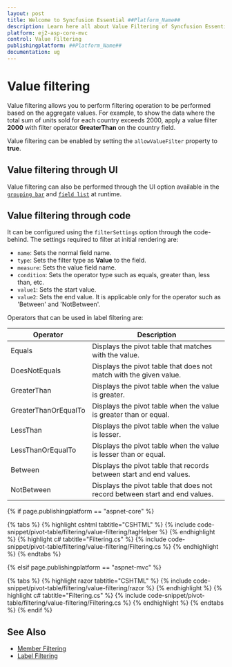 ```yaml
---
layout: post
title: Welcome to Syncfusion Essential ##Platform_Name##
description: Learn here all about Value Filtering of Syncfusion Essential ##Platform_Name## widgets based on HTML5 and jQuery.
platform: ej2-asp-core-mvc
control: Value Filtering
publishingplatform: ##Platform_Name##
documentation: ug
---
```



# Value filtering

Value filtering allows you to perform filtering operation to be performed based on the aggregate values. For example, to show the data where the total sum of units sold for each country exceeds 2000, apply a value filter **2000** with filter operator **GreaterThan** on the country field.

Value filtering can be enabled by setting the `allowValueFilter` property to **true**.

## Value filtering through UI

Value filtering can also be performed through the UI option available in the [`grouping bar`](./grouping-bar) and [`field list`](./field-list) at runtime.

## Value filtering through code

It can be configured using the `filterSettings` option through the code-behind. The settings required to filter at initial rendering are:

* `name`: Sets the normal field name.
* `type`: Sets the filter type as **Value** to the field.
* `measure`: Sets the value field name.
* `condition`: Sets the operator type such as equals, greater than, less than, etc.
* `value1`: Sets the start value.
* `value2`: Sets the end value. It is applicable only for the operator such as 'Between' and 'NotBetween'.

Operators that can be used in label filtering are:

| Operator | Description |
|------|-------------|
| Equals| Displays the pivot table that matches with the value.|
| DoesNotEquals| Displays the pivot table that does not match with the given value.|
| GreaterThan| Displays the pivot table when the value is greater.|
| GreaterThanOrEqualTo| Displays the pivot table when the value is greater than or equal.|
| LessThan| Displays the pivot table when the value is lesser.|
| LessThanOrEqualTo| Displays the pivot table when the value is lesser than or equal.|
| Between| Displays the pivot table that records between start and end values.|
| NotBetween| Displays the pivot table that does not record between start and end values.|

{% if page.publishingplatform == "aspnet-core" %}

{% tabs %}
{% highlight cshtml tabtitle="CSHTML" %}
{% include code-snippet/pivot-table/filtering/value-filtering/tagHelper %}
{% endhighlight %}
{% highlight c# tabtitle="Filtering.cs" %}
{% include code-snippet/pivot-table/filtering/value-filtering/Filtering.cs %}
{% endhighlight %}
{% endtabs %}

{% elsif page.publishingplatform == "aspnet-mvc" %}

{% tabs %}
{% highlight razor tabtitle="CSHTML" %}
{% include code-snippet/pivot-table/filtering/value-filtering/razor %}
{% endhighlight %}
{% highlight c# tabtitle="Filtering.cs" %}
{% include code-snippet/pivot-table/filtering/value-filtering/Filtering.cs %}
{% endhighlight %}
{% endtabs %}
{% endif %}



## See Also

* [Member Filtering](./member-filtering)
* [Label Filtering](./label-filtering)
